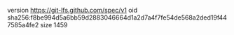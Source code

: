 version https://git-lfs.github.com/spec/v1
oid sha256:f8be994d5a6bb59d2883046664d1a2d7a4f7fe54de568a2ded19f447585a4fe2
size 1459
